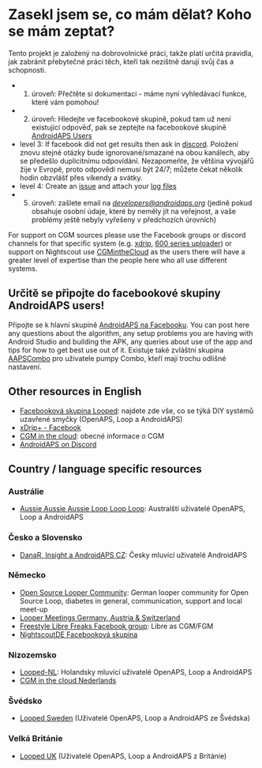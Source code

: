 # Zasekl jsem se, co mám dělat? Koho se mám zeptat?

Tento projekt je založený na dobrovolnické práci, takže platí určitá pravidla, jak zabránit přebytečné práci těch, kteří tak nezištně darují svůj čas a schopnosti.

* 1. úroveň: Přečtěte si dokumentaci - máme nyní vyhledávací funkce, které vám pomohou!
* 2. úroveň: Hledejte ve facebookové skupině, pokud tam už není existující odpověď, pak se zeptejte na facebookové skupině [AndroidAPS Users](https://www.facebook.com/groups/1900195340201874/)
* level 3: If facebook did not get results then ask in [discord](https://discord.gg/4fQUWHZ4Mw). Položení znovu stejné otázky bude ignorované/smazané na obou kanálech, aby se předešlo duplicitnímu odpovídání. Nezapomeňte, že většina vývojářů žije v Evropě, proto odpovědi nemusí být 24/7; můžete čekat několik hodin obzvlášť přes víkendy a svátky.
* level 4: Create an [issue](https://github.com/nightscout/AndroidAPS/issues) and attach your [log files](../Usage/Accessing-logfiles.md)
* 5. úroveň: zašlete email na *developers@androidaps.org* (jedině pokud obsahuje osobní údaje, které by neměly jít na veřejnost, a vaše problémy ještě nebyly vyřešeny v předchozích úrovních)

For support on CGM sources please use the Facebook groups or discord channels for that specific system (e.g. [xdrip](https://www.facebook.com/groups/xDripG5/), [600 series uploader](https://www.facebook.com/groups/NightscoutForMedtronic/)) or support on Nightscout use [CGMintheCloud](https://www.facebook.com/groups/cgminthecloud/) as the users there will have a greater level of expertise than the people here who all use different systems.

## Určitě se připojte do facebookové skupiny AndroidAPS users!

Připojte se k hlavní skupině [AndroidAPS na Facebooku](https://www.facebook.com/groups/1900195340201874/). You can post here any questions about the algorithm, any setup problems you are having with Android Studio and building the APK, any queries about use of the app and tips for how to get best use out of it. Existuje také zvláštní skupina [AAPSCombo](https://www.facebook.com/groups/127507891261169/) pro uživatele pumpy Combo, kteří mají trochu odlišné nastavení.

## Other resources in English

* [Facebooková skupina Looped](https://www.facebook.com/groups/TheLoopedGroup): najdete zde vše, co se týká DIY systémů uzavřené smyčky (OpenAPS, Loop a AndroidAPS)
* [xDrip+ - Facebook](https://www.facebook.com/groups/xDripG5/)
* [CGM in the cloud](https://www.facebook.com/groups/cgminthecloud/): obecné informace o CGM
* [AndroidAPS on Discord](https://discord.gg/4fQUWHZ4Mw)

## Country / language specific resources

### Austrálie

* [Aussie Aussie Aussie Loop Loop Loop](https://www.facebook.com/groups/AussieLooping/): Australští uživatelé OpenAPS, Loop a AndroidAPS

### Česko a Slovensko

* [DanaR, Insight a AndroidAPS CZ](https://www.facebook.com/groups/AndroidAPSCZ/): Česky mluvící uživatelé AndroidAPS

### Německo

* [Open Source Looper Community](https://de.loopercommunity.org/): German looper community for Open Source Loop, diabetes in general, communication, support and local meet-up
* [Looper Meetings Germany, Austria & Switzerland](https://de.loopercommunity.org/c/veranstaltungen/l/calendar)
* [Freestyle Libre Freaks Facebook group](https://www.facebook.com/groups/FreestyleLibreFreaks/): Libre as CGM/FGM
* [NightscoutDE Facebooková skupina](https://www.facebook.com/groups/nightscoutDE/)

### Nizozemsko

* [Looped-NL](https://www.facebook.com/groups/117102135652893): Holandsky mluvící uživatelé OpenAPS, Loop a AndroidAPS
* [CGM in the cloud Nederlands](https://www.facebook.com/groups/1764754560436596)

### Švédsko

* [Looped Sweden](https://www.facebook.com/groups/661514380864081/) (Uživatelé OpenAPS, Loop a AndroidAPS ze Švédska)

### Velká Británie

* [Looped UK](https://www.facebook.com/groups/LoopedUK/) (Uživatelé OpenAPS, Loop a AndroidAPS z Británie)
